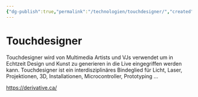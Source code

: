 ```yaml
---
{"dg-publish":true,"permalink":"/technologien/touchdesigner/","created":"2025-05-25T12:48:37.289+02:00","updated":"2025-05-25T13:32:51.491+02:00"}
---
```


# Touchdesigner

Touchdesigner wird von Multimedia Artists und VJs verwendet um in Echtzeit Design und Kunst zu generieren in die Live eingegriffen werden kann. Touchdesigner ist ein interdisziplinäres Bindeglied für Licht, Laser, Projektionen, 3D, Installationen, Microcontroller, Prototyping ... 

https://derivative.ca/
